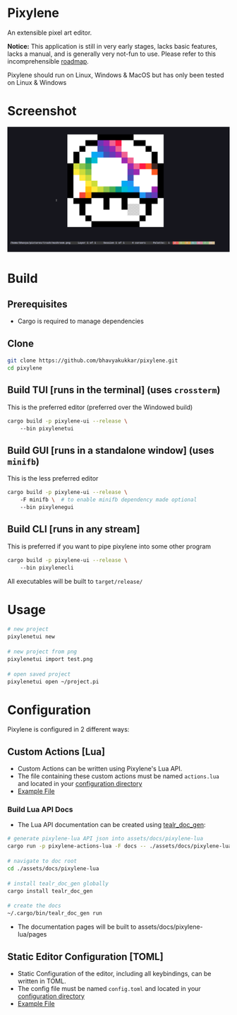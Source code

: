 # Pixylene
An extensible pixel art editor.

**Notice:** This application is still in very early stages, lacks basic features, lacks a manual, and is generally very not-fun to use.
Please refer to this incomprehensible [roadmap](./notes.org).

Pixylene should run on Linux, Windows & MacOS but has only been tested on Linux & Windows


# Screenshot
![screenshot](./assets/screenshots/Screenshot.from.2024-04-12.at.23_19_44.244886611.png)


# Build
## Prerequisites
- Cargo is required to manage dependencies

## Clone
``` sh
git clone https://github.com/bhavyakukkar/pixylene.git
cd pixylene
```

## Build TUI [runs in the terminal] (uses `crossterm`)
This is the preferred editor (preferred over the Windowed build)

```sh
cargo build -p pixylene-ui --release \ 
    --bin pixylenetui
```

## Build GUI [runs in a standalone window] (uses `minifb`)
This is the less preferred editor

```sh
cargo build -p pixylene-ui --release \ 
    -F minifb \  # to enable minifb dependency made optional
    --bin pixylenegui
```

## Build CLI [runs in any stream]
This is preferred if you want to pipe pixylene into some other program

```sh
cargo build -p pixylene-ui --release \ 
    --bin pixylenecli
```

All executables will be built to `target/release/`


# Usage
```sh
# new project
pixylenetui new

# new project from png
pixylenetui import test.png

# open saved project
pixylenetui open ~/project.pi
```


# Configuration
Pixylene is configured in 2 different ways:


## Custom Actions [Lua]
- Custom Actions can be written using Pixylene's Lua API.
- The file containing these custom actions must be named `actions.lua` and located in your [configuration directory](https://docs.rs/dirs/latest/dirs/fn.config_dir.html)
- [Example File](./examples/actions.lua)

### Build Lua API Docs
- The Lua API documentation can be created using [tealr_doc_gen](https://github.com/lenscas/tealr_doc_gen):
```sh
# generate pixylene-lua API json into assets/docs/pixylene-lua
cargo run -p pixylene-actions-lua -F docs -- ./assets/docs/pixylene-lua/pixylene-lua.json

# navigate to doc root
cd ./assets/docs/pixylene-lua

# install tealr_doc_gen globally
cargo install tealr_doc_gen

# create the docs
~/.cargo/bin/tealr_doc_gen run
```
- The documentation pages will be built to assets/docs/pixylene-lua/pages


## Static Editor Configuration [TOML]
- Static Configuration of the editor, including all keybindings, can be written in TOML.
- The config file must be named `config.toml` and located in your [configuration directory](https://docs.rs/dirs/latest/dirs/fn.config_dir.html)
- [Example File](./examples/config.toml)
